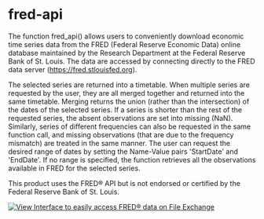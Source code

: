 # fred-api
The function fred_api() allows users to conveniently download economic time series data from the FRED (Federal Reserve Economic Data) online database maintained by the Research Department at the Federal Reserve Bank of St. Louis. The data are accessed by connecting directly to the FRED data server (https://fred.stlouisfed.org).

The selected series are returned into a timetable. When multiple series are requested by the user, they are all merged together and returned into the same timetable. Merging returns the union (rather than the intersection) of the dates of the selected series. If a series is shorter than the rest of the requested series, the absent observations are set into missing (NaN). Similarly, series of different frequencies can also be requested in the same function call, and missing observations (that are due to the frequency mismatch) are treated in the same manner. The user can request the desired range of dates by setting the Name-Value pairs 'StartDate' and 'EndDate'. If no range is specified, the function retrieves all the observations available in FRED for the selected series. 

This product uses the FRED® API but is not endorsed or certified by the Federal Reserve Bank of St. Louis.

[![View Interface to easily access FRED® data on File Exchange](https://www.mathworks.com/matlabcentral/images/matlab-file-exchange.svg)](https://uk.mathworks.com/matlabcentral/fileexchange/116955-interface-to-easily-access-fred-data)
